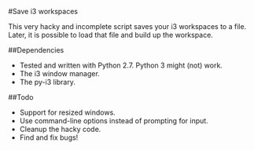 #Save i3 workspaces

This very hacky and incomplete script saves your i3 workspaces to a file.
Later, it is possible to load that file and build up the workspace.

##Dependencies

* Tested and written with Python 2.7. Python 3 might (not) work.
* The i3 window manager.
* The py-i3 library.

##Todo

* Support for resized windows.
* Use command-line options instead of prompting for input.
* Cleanup the hacky code.
* Find and fix bugs!
